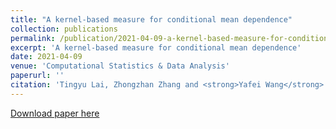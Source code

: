 ```yaml
---
title: "A kernel-based measure for conditional mean dependence"
collection: publications
permalink: /publication/2021-04-09-a-kernel-based-measure-for-conditional-mean-dependence
excerpt: 'A kernel-based measure for conditional mean dependence'
date: 2021-04-09
venue: 'Computational Statistics & Data Analysis'
paperurl: ''
citation: 'Tingyu Lai, Zhongzhan Zhang and <strong>Yafei Wang</strong> (2021). A kernel-based measure for conditional mean dependence. <i><u>Computational Statistics & Data Analysis</u></i>, <strong>160</strong>:Article 107246. DOI: 10.1016/j.csda.2021.107246'
---
```


[Download paper here](http://wyf-89.github.io/files/CSDA_A%20kernel%20based%20measure%20for%20conditional%20mean%20dependence.pdf)
